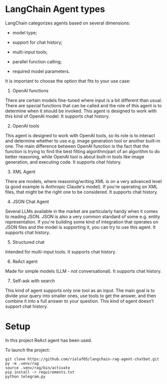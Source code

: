 # LangChain Agent types

LangChain categorizes agents based on several dimensions:

- model type;

- support for chat history;

- multi-input tools;

- parallel function calling;

- required model parameters.

It is important to choose the option that fits to your use case:

1. OpenAI functions 

There are certain models fine-tuned where input is a bit different than usual. There are special functions that can be called and the role of this agent is to determine when it should be invoked. This agent is designed to work with this kind of OpenAI model. It supports chat history.

2. OpenAI tools 

This agent is designed to work with OpenAI tools, so its role is to interact and determine whether to use e.g. image generation tool or another built-in one. The main difference between OpenAI function is the fact that the function is trying to find the best fitting algorithm/part of an algorithm to do better reasoning, while OpenAI tool is about built-in tools like image generation, and executing code. It supports chat history.

3. XML Agent 

There are models, where reasoning/writing XML is on a very advanced level (a good example is Anthropic Claude's model). If you're operating on XML files, that might be the right one to be considered. It supports chat history.

4. JSON Chat Agent

Several LLMs available in the market are particularly handy when it comes to reading JSON. JSON is also a very common standard of some e.g. entity representation. If you're building some kind of integration that operates on JSON files and the model is supporting it, you can try to use this agent. It supports chat history.

5. Structured chat 

Intended for multi-input tools. It supports chat history.

6. ReAct agent

Made for simple models (LLM - not conversational). It supports chat history.

7. Self-ask with search

This kind of agent supports only one tool as an input. The main goal is to divide your query into smaller ones, use tools to get the answer, and then combine it into a full answer to your question. This kind of agent doesn’t support chat history.

# Setup 

In this project ReAct agent has been used. 

To launch the project:

```console
git clone https://github.com/riolaf05/langchain-rag-agent-chatbot.git
py -m .venv/rag
source .venv/rag/bin/activate
pip install -r requirements.txt
python telegram.py
```